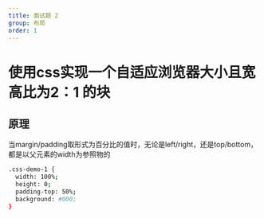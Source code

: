```yaml
---
title: 面试题 2
group: 布局
order: 1
---
```


# 使用css实现一个自适应浏览器大小且宽高比为2：1 的块

## 原理
当margin/padding取形式为百分比的值时，无论是left/right，还是top/bottom，都是以父元素的width为参照物的

```bash
.css-demo-1 {
  width: 100%;
  height: 0;
  padding-top: 50%;
  background: #000;
}
```
